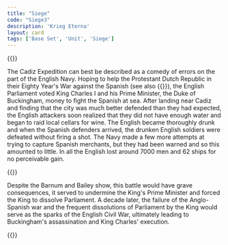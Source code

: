 ```yaml
---
title: "Siege"
code: "Siege3"
description: 'Krieg Eterna'
layout: card
tags: ['Base Set', 'Unit', 'Siege']
---
```

{{<card-detail-page code="Siege3" artwork="Defence of Cadiz against the English by Francisco de Zurbarán (1635)" attr="William Shakespeare" book="Richard III">}}
<p>
The Cadiz Expedition can best be described as a comedy of errors on the part of the English Navy. Hoping to help the Protestant Dutch Republic in their Eighty Year's War against the Spanish (see also  {{<cardlink name="Privateer" code="privateer">}}), the English Parliament voted King Charles I and his Prime Minister, the Duke of Buckingham, money to fight the Spanish at sea. After landing near Cadiz and finding that the city was much better defended than they had expected, the English attackers soon realized that they did not have enough water and began to raid local cellars for wine. The English became thoroughly drunk and when the Spanish defenders arrived, the drunken English soldiers were defeated without firing a shot. The Navy made a few more attempts at trying to capture Spanish merchants, but they had been warned and so this amounted to little. In all the English lost around 7000 men and 62 ships for no perceivable gain.
</p> 
{{<card-detail-image file="charles.jpg" caption="Charles I by Sir Anthony Van Dyck (1635)">}}
<p>
Despite the Barnum and Bailey show, this battle would have grave consequences, it served to undermine the King's Prime Minister and forced the King to dissolve Parliament. A decade later, the failure of the Anglo-Spanish war and the frequent dissolutions of Parliament by the King would serve as the sparks of the English Civil War, ultimately leading to Buckingham's assassination and King Charles' execution.
</p> 
{{</card-detail-page>}}